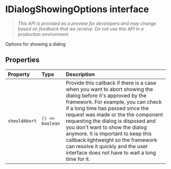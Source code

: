 # IDialogShowingOptions interface





> _This API is provided as a preview for developers and may change based on feedback that we receive.  Do not use this API in a production environment._

Options for showing a dialog




## Properties

| Property	   | Type	| Description|
|:-------------|:-------|:-----------|
|`shouldAbort`      | `() => boolean` | Provide this callback if there is a case when you want to abort showing the dialog before it's approved by the framework. For example, you can check if a long time has passed since the request was made or the the component requesting the dialog is disposed and you don't want to show the dialog anymore. It is important to keep this callback lightweight so the framework can resolve it quickly and the user interface does not have to wait a long time for it. |






